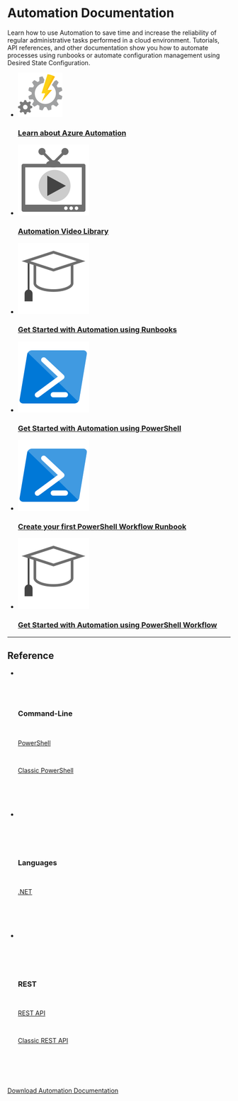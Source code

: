 <properties
    layout="LandingPage"
    description="Learn how to use Automation to automate processes and configuration management in order to save time and increase reliability of regular administrative tasks." />

# Automation Documentation

Learn how to use Automation to save time and increase the reliability of regular administrative tasks performed in a cloud environment. Tutorials, API references, and other documentation show you how to automate processes using runbooks or automate configuration management using Desired State Configuration.

<ul class="panelContent cardsFTitle">
    <li>
        <a href="/azure/automation/automation-intro">
        <div class="cardSize">
            <div class="cardPadding">
                <div class="card">
                    <div class="cardImageOuter">
                        <div class="cardImage">
                            <img src="media/index/automation.svg" alt="" />
                        </div>
                    </div>
                    <div class="cardText">
                        <h3>Learn about Azure Automation</h3>
                    </div>
                </div>
            </div>
        </div>
        </a>
    </li>
    <li>
        <a href="https://azure.microsoft.com/documentation/videos/index/?services=automation">
        <div class="cardSize">
            <div class="cardPadding">
                <div class="card">
                    <div class="cardImageOuter">
                        <div class="cardImage">
                            <img src="media/index/video-library.svg" alt="" />
                        </div>
                    </div>
                    <div class="cardText">
                        <h3>Automation Video Library</h3>
                    </div>
                </div>
            </div>
        </div>
        </a>
    </li>
    <li>
        <a href="/azure/automation/automation-first-runbook-graphical">
        <div class="cardSize">
            <div class="cardPadding">
                <div class="card">
                    <div class="cardImageOuter">
                        <div class="cardImage">
                            <img src="media/index/tutorial.svg" alt="" />
                        </div>
                    </div>
                    <div class="cardText">
                        <h3>Get Started with Automation using Runbooks</h3>
                    </div>
                </div>
            </div>
        </div>
        </a>
    </li>
    <li>
        <a href="/azure/automation/automation-first-runbook-textual-powershell">
        <div class="cardSize">
            <div class="cardPadding">
                <div class="card">
                    <div class="cardImageOuter">
                        <div class="cardImage">
                            <img src="media/index/powershell.svg" alt="" />
                        </div>
                    </div>
                    <div class="cardText">
                        <h3>Get Started with Automation using PowerShell</h3>
                    </div>
                </div>
            </div>
        </div>
        </a>
    </li>
    <li>
        <a href="/azure/automation/automation-first-runbook-textual">
        <div class="cardSize">
            <div class="cardPadding">
                <div class="card">
                    <div class="cardImageOuter">
                        <div class="cardImage">
                            <img src="media/index/powershell.svg" alt="" />
                        </div>
                    </div>
                    <div class="cardText">
                        <h3>Create your first PowerShell Workflow Runbook</h3>
                    </div>
                </div>
            </div>
        </div>
        </a>
    </li>
    <li>
        <a href="/azure/automation/automation-role-based-access-control">
        <div class="cardSize">
            <div class="cardPadding">
                <div class="card">
                    <div class="cardImageOuter">
                        <div class="cardImage">
                            <img src="media/index/tutorial.svg" alt="" />
                        </div>
                    </div>
                    <div class="cardText">
                        <h3>Get Started with Automation using PowerShell Workflow</h3>
                    </div>
                </div>
            </div>
        </div>
        </a>
    </li>
    
</ul>

---

<h2>Reference</h2>
<ul class="panelContent cardsW">
    <li>
        <div class="cardSize">
            <div class="cardPadding">
                <div class="card">
                    <div class="cardText">
                        <h3>Command-Line</h3>
                        <p><a href="/powershell/resourcemanager/azurerm.automation/v2.3.0/azurerm.automation">PowerShell</a></p>
                        <p><a href="/powershell/servicemanagement/azure.automation/v3.1.0/azure.automation">Classic PowerShell</a></p>
                    </div>
                </div>
            </div>
        </div>
    </li>
    <li>
        <div class="cardSize">
            <div class="cardPadding">
                <div class="card">
                    <div class="cardText">
                        <h3>Languages</h3>
                        <p><a href="/dotnet/api/microsoft.azure.management.automation">.NET</a></p>
                     </div>
                </div>
            </div>
        </div>
    </li>
    <li>
        <div class="cardSize">
            <div class="cardPadding">
                <div class="card">
                    <div class="cardText">
                        <h3>REST</h3>
                        <p><a href="https://msdn.microsoft.com/library/azure/mt662285.aspx">REST API</a></p>
                        <p><a href="https://msdn.microsoft.com/library/azure/mt163781">Classic REST API</a></p>
                    </div>
                </div>
            </div>
        </div>
    </li>
</ul>

<div class="downloadHolder">
    <a href="https://opbuildstorageprod.blob.core.windows.net/output-pdf-files/en-us/Azure.azure-documents/live/automation.pdf">
        <div class="img"></div>
        <div class="text">
            Download Automation Documentation
        </div>
    </a>
</div>
